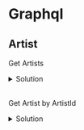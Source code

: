 # Graphql 

## Artist 

Get Artists 

<details>
    
<summary>Solution</summary>

<br />

```
{
    artists
}
```
</details>

<br />

Get Artist by ArtistId 

<details>
<summary>Solution</summary>

<br />

```

query artists($id:Int){
  artists(ArtistId: $id) {
    ArtistId
    Name
  }
}

{
  "id": 1
}
```

<br/>

Get Artist by Name 

<details>
    
<summary>Solution</summary>

<br />

```

query artists($name:String){
  artists(Name: $name) {
    ArtistId
    Name
  }
}

{
  "name": "'AC/DC'"
}
```

<br/>

</details>

Create new Artist

<details>
<summary>Solution</summary>

<br />

```    

mutation {
  createArtist(input: {
        ArtistId: 780,
    		Name: "HelloGoodbye"
  }) {
    ArtistId
    Name
  } 
}
```

</details>

<br/>

Update Artist

<details>
    
<summary>Solution</summary>

<br />

```
mutation updateArtist($id: Int!, $Name: String!) {
  updateArtist(ArtistId: $id, Name: $Name) {
    ArtistId
    Name
  }
}

{
  "id": 1,
  "Name": "HelloGoodBye"
}
```
</details>

<br/>

Delete Artist 

<details>
    
<summary>Solution</summary>

<br />

```

 mutation deleteArtist($id: Int!) {
      deleteArtist(ArtistId: $id) {
        ArtistId
      }
  }

  {
      "id": 2
  }
```
</details>
<br/>

## Employee

Get Employees 

<details>
    
<summary>Solution</summary>

<br />

```
{employees}
```
</details>

<br/>

Get Employee by LastName 

<details>
    
<summary>Solution</summary>

<br />

```
mutation updateEmployee($id: Int!, $Name: String!) {
  updateEmployee(EmployeeId: $id, LastName: $Name) {
    EmployeeId
    FirstName
    LastName
  }
}

{
  "Name": "Richardson",
  "id": 2
}
```
</details>

<br/>

Create Employee

<details>
    
<summary>Solution</summary>

<br />

```
mutation {
  createEmployee(input: {
      	EmployeeId: 11,
    		LastName: "Flinstone",
    		FirstName: "Fred",
    		Title: "Manager",
    		ReportsTo: 2,
        Address: "11120 Jasper Ave NW",
        City: "Edmonton",
        State: "AB",
        Country: "Canada",
        PostalCode: "T5K 2N1",
        Phone: "+1 (780) 428-9482",
        Fax: "+1 (780) 428-3457",
        Email: "andrew@chinookcorp.com"
  }) {
    LastName
    FirstName
  } 
}
```
</details>
<br/>

Update Employee's LastName

<details>
<summary>Solution</summary>

<br />

```
mutation updateEmployee($id: Int!, $Name: String!) {
  updateEmployee(EmployeeId: $id, LastName: $Name) {
    EmployeeId
    FirstName
    LastName
  }
}


{
  "id": 1,
  "Name": "Flintstone"
}
```
</details>

<br/>

Update Who the Employee ReportsTo

<details>
<summary>Solution</summary>

<br />

```
mutation updateEmployee($id: Int!, $reportsTo: Int!) {
  updateEmployee(EmployeeId: $id, ReportsTo: $reportsTo) {
    EmployeeId
    FirstName
    LastName
    ReportsTo
  }
}

{
  "reportsTo": 3,
  "id": 2
}
```
</details>
<br/>
Delete Employee 

<details>
<summary>Solution</summary>

<br />

```
 mutation deleteEmployee($id: Int!) {
      deleteEmployee(EmployeeId: $id) {
    		FirstName
      }
  }

{
  "id": 11
}
```
</details>
